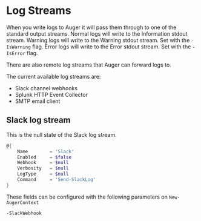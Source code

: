 # Log Streams

When you write logs to Auger it will pass them through to one of the standard output streams.
Normal logs will write to the Information stdout stream.
Warning logs will write to the Warning stdout stream. Set with the `-IsWarning` flag.
Error logs will write to the Error stdout stream. Set with the `-IsError` flag.

There are also remote log streams that Auger can forward logs to.

The current available log streams are:

- Slack channel webhooks
- Splunk HTTP Event Collector
- SMTP email client

## Slack log stream

This is the null state of the Slack log stream.
```powershell
@{
    Name        = 'Slack'
    Enabled     = $false
    Webhook     = $null
    Verbosity   = $null
    LogType     = $null
    Command     = 'Send-SlackLog'
}
```

These fields can be configured with the following parameters on `New-AugerContext`

`-SlackWebhook`
